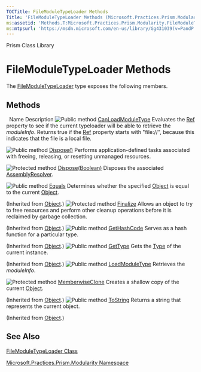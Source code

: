 ```yaml
---
TOCTitle: FileModuleTypeLoader Methods
Title: 'FileModuleTypeLoader Methods (Microsoft.Practices.Prism.Modularity)'
ms:assetid: 'Methods.T:Microsoft.Practices.Prism.Modularity.FileModuleTypeLoader'
ms:mtpsurl: 'https://msdn.microsoft.com/en-us/library/Gg431039(v=PandP.50)'
---
```


Prism Class Library

# FileModuleTypeLoader Methods


The [FileModuleTypeLoader](https://msdn.microsoft.com/en-us/library/microsoft.practices.prism.modularity.filemoduletypeloader(v=pandp.50)) type exposes the following members.

## Methods
 
Name
Description
![](https://msdn.microsoft.com/en-us/Gg431039.pubmethod(en-us,PandP.50).gif "Public method")
[CanLoadModuleType](https://msdn.microsoft.com/en-us/library/microsoft.practices.prism.modularity.filemoduletypeloader.canloadmoduletype(v=pandp.50))
Evaluates the [Ref](https://msdn.microsoft.com/en-us/library/microsoft.practices.prism.modularity.moduleinfo.ref(v=pandp.50)) property to see if the current typeloader will be able to retrieve the *moduleInfo*. Returns true if the [Ref](https://msdn.microsoft.com/en-us/library/microsoft.practices.prism.modularity.moduleinfo.ref(v=pandp.50)) property starts with "file://", because this indicates that the file is a local file.

![](https://msdn.microsoft.com/en-us/Gg431039.pubmethod(en-us,PandP.50).gif "Public method")
[Dispose()](https://msdn.microsoft.com/en-us/library/gg405851(v=pandp.50))
Performs application-defined tasks associated with freeing, releasing, or resetting unmanaged resources.

![](https://msdn.microsoft.com/en-us/Gg431039.protmethod(en-us,PandP.50).gif "Protected method")
[Dispose(Boolean)](https://msdn.microsoft.com/en-us/library/gg405852(v=pandp.50))
Disposes the associated [AssemblyResolver](https://msdn.microsoft.com/en-us/library/microsoft.practices.prism.modularity.assemblyresolver(v=pandp.50)).

![](https://msdn.microsoft.com/en-us/Gg431039.pubmethod(en-us,PandP.50).gif "Public method")
[Equals](http://msdn2.microsoft.com/en-us/library/bsc2ak47)
Determines whether the specified [Object](http://msdn2.microsoft.com/en-us/library/e5kfa45b) is equal to the current [Object](http://msdn2.microsoft.com/en-us/library/e5kfa45b).

(Inherited from [Object](http://msdn2.microsoft.com/en-us/library/e5kfa45b).)
![](https://msdn.microsoft.com/en-us/Gg431039.protmethod(en-us,PandP.50).gif "Protected method")
[Finalize](http://msdn2.microsoft.com/en-us/library/4k87zsw7)
Allows an object to try to free resources and perform other cleanup operations before it is reclaimed by garbage collection.

(Inherited from [Object](http://msdn2.microsoft.com/en-us/library/e5kfa45b).)
![](https://msdn.microsoft.com/en-us/Gg431039.pubmethod(en-us,PandP.50).gif "Public method")
[GetHashCode](http://msdn2.microsoft.com/en-us/library/zdee4b3y)
Serves as a hash function for a particular type.

(Inherited from [Object](http://msdn2.microsoft.com/en-us/library/e5kfa45b).)
![](https://msdn.microsoft.com/en-us/Gg431039.pubmethod(en-us,PandP.50).gif "Public method")
[GetType](http://msdn2.microsoft.com/en-us/library/dfwy45w9)
Gets the [Type](http://msdn2.microsoft.com/en-us/library/42892f65) of the current instance.

(Inherited from [Object](http://msdn2.microsoft.com/en-us/library/e5kfa45b).)
![](https://msdn.microsoft.com/en-us/Gg431039.pubmethod(en-us,PandP.50).gif "Public method")
[LoadModuleType](https://msdn.microsoft.com/en-us/library/microsoft.practices.prism.modularity.filemoduletypeloader.loadmoduletype(v=pandp.50))
Retrieves the *moduleInfo*.

![](https://msdn.microsoft.com/en-us/Gg431039.protmethod(en-us,PandP.50).gif "Protected method")
[MemberwiseClone](http://msdn2.microsoft.com/en-us/library/57ctke0a)
Creates a shallow copy of the current [Object](http://msdn2.microsoft.com/en-us/library/e5kfa45b).

(Inherited from [Object](http://msdn2.microsoft.com/en-us/library/e5kfa45b).)
![](https://msdn.microsoft.com/en-us/Gg431039.pubmethod(en-us,PandP.50).gif "Public method")
[ToString](http://msdn2.microsoft.com/en-us/library/7bxwbwt2)
Returns a string that represents the current object.

(Inherited from [Object](http://msdn2.microsoft.com/en-us/library/e5kfa45b).)

## See Also

[FileModuleTypeLoader Class](https://msdn.microsoft.com/en-us/library/microsoft.practices.prism.modularity.filemoduletypeloader(v=pandp.50))

[Microsoft.Practices.Prism.Modularity Namespace](https://msdn.microsoft.com/en-us/library/microsoft.practices.prism.modularity(v=pandp.50))
